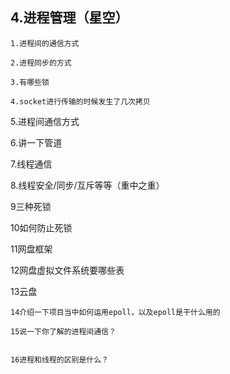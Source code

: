## 4.进程管理（星空）

```
1.进程间的通信方式
```







```
2.进程同步的方式
```



```
3.有哪些锁
```





```
4.socket进行传输的时候发生了几次拷贝
```







5.进程间通信方式





6.讲一下管道









7.线程通信











8.线程安全/同步/互斥等等（重中之重）







9三种死锁







10如何防止死锁



11网盘框架





12网盘虚拟文件系统要哪些表



13云盘





```
14介绍一下项目当中如何运用epoll，以及epoll是干什么用的
```





```
15说一下你了解的进程间通信？


```



```
16进程和线程的区别是什么？
```

